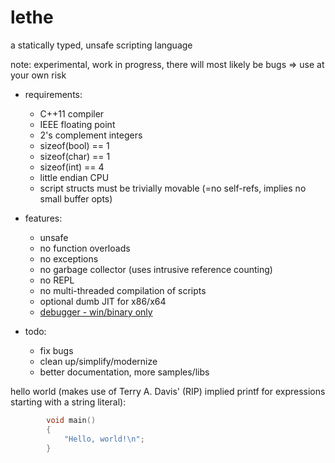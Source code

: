 
# lethe
a statically typed, unsafe scripting language

note: experimental, work in progress, there will most likely be bugs => use at your own risk

* requirements:
	* C++11 compiler
	* IEEE floating point
	* 2's complement integers
	* sizeof(bool) == 1
	* sizeof(char) == 1
	* sizeof(int) == 4
	* little endian CPU
	* script structs must be trivially movable (=no self-refs, implies no small buffer opts)

* features:
	* unsafe
	* no function overloads
	* no exceptions
	* no garbage collector (uses intrusive reference counting)
	* no REPL
	* no multi-threaded compilation of scripts
	* optional dumb JIT for x86/x64
	* [debugger - win/binary only](https://github.com/kmar/lethe_debugger/releases)

* todo:
	* fix bugs
	* clean up/simplify/modernize
	* better documentation, more samples/libs

hello world (makes use of Terry A. Davis' (RIP) implied printf for expressions starting with a string literal):
```cpp
		void main()
		{
			"Hello, world!\n";
		}
```
